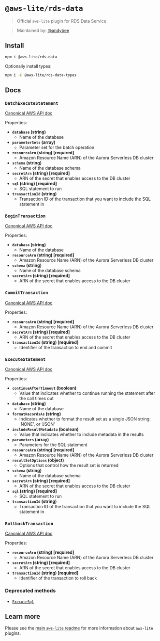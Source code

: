# `@aws-lite/rds-data`

> Official `aws-lite` plugin for RDS Data Service

> Maintained by: [@andybee](https://github.com/andybee)


## Install

```sh
npm i @aws-lite/rds-data
```

Optionally install types:

```sh
npm i -D @aws-lite/rds-data-types
```

## Docs

<!-- ! Do not remove METHOD_DOCS_START / METHOD_DOCS_END ! -->
<!-- METHOD_DOCS_START -->
### `BatchExecuteStatement`

[Canonical AWS API doc](https://docs.aws.amazon.com/rdsdataservice/latest/APIReference/API_BatchExecuteStatement.html)

Properties:
- **`database` (string)**
  - Name of the database
- **`parameterSets` (array)**
  - Parameter set for the batch operation
- **`resourceArn` (string) [required]**
  - Amazon Resource Name (ARN) of the Aurora Serverless DB cluster
- **`schema` (string)**
  - Name of the database schema
- **`secretArn` (string) [required]**
  - ARN of the secret that enables access to the DB cluster
- **`sql` (string) [required]**
  - SQL statement to run
- **`transactionId` (string)**
  - Transaction ID of the transaction that you want to include the SQL statement in


### `BeginTransaction`

[Canonical AWS API doc](https://docs.aws.amazon.com/rdsdataservice/latest/APIReference/API_BeginTransaction.html)

Properties:
- **`database` (string)**
  - Name of the database
- **`resourceArn` (string) [required]**
  - Amazon Resource Name (ARN) of the Aurora Serverless DB cluster
- **`schema` (string)**
  - Name of the database schema
- **`secretArn` (string) [required]**
  - ARN of the secret that enables access to the DB cluster


### `CommitTransaction`

[Canonical AWS API doc](https://docs.aws.amazon.com/rdsdataservice/latest/APIReference/API_CommitTransaction.html)

Properties:
- **`resourceArn` (string) [required]**
  - Amazon Resource Name (ARN) of the Aurora Serverless DB cluster
- **`secretArn` (string) [required]**
  - ARN of the secret that enables access to the DB cluster
- **`transactionId` (string) [required]**
  - Identifier of the transaction to end and commit


### `ExecuteStatement`

[Canonical AWS API doc](https://docs.aws.amazon.com/rdsdataservice/latest/APIReference/API_ExecuteStatement.html)

Properties:
- **`continueAfterTimeout` (boolean)**
  - Value that indicates whether to continue running the statement after the call times out
- **`database` (string)**
  - Name of the database
- **`formatRecordsAs` (string)**
  - Indicates whether to format the result set as a single JSON string: 'NONE', or 'JSON'
- **`includeResultMetadata` (boolean)**
  - Value that indicates whether to include metadata in the results
- **`parameters` (array)**
  - Parameters for the SQL statement
- **`resourceArn` (string) [required]**
  - Amazon Resource Name (ARN) of the Aurora Serverless DB cluster
- **`resultSetOptions` (object)**
  - Options that control how the result set is returned
- **`schema` (string)**
  - Name of the database schema
- **`secretArn` (string) [required]**
  - ARN of the secret that enables access to the DB cluster
- **`sql` (string) [required]**
  - SQL statement to run
- **`transactionId` (string)**
  - Transaction ID of the transaction that you want to include the SQL statement in


### `RollbackTransaction`

[Canonical AWS API doc](https://docs.aws.amazon.com/rdsdataservice/latest/APIReference/API_RollbackTransaction.html)

Properties:
- **`resourceArn` (string) [required]**
  - Amazon Resource Name (ARN) of the Aurora Serverless DB cluster
- **`secretArn` (string) [required]**
  - ARN of the secret that enables access to the DB cluster
- **`transactionId` (string) [required]**
  - Identifier of the transaction to roll back


### Deprecated methods

- [`ExecuteSql`](https://docs.aws.amazon.com/rdsdataservice/latest/APIReference/API_ExecuteSql.html)
<!-- METHOD_DOCS_END -->


## Learn more

Please see the [main `aws-lite` readme](https://github.com/architect/aws-lite) for more information about `aws-lite` plugins.
